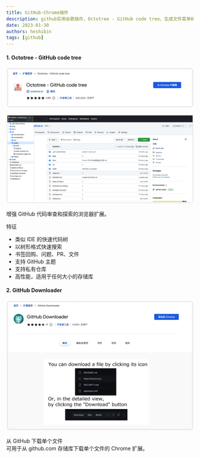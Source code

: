 ```yaml
---
title: GitHub-Chrome插件
description: github实用谷歌插件，Octotree - GitHub code tree，生成文件菜单树
date: 2023-01-30
authors: heshibin
tags: [github]
---
```


#### 1. Octotree - GitHub code tree

![介绍](/img/工具/octotree-chrome.jpg)

![截图](/img/工具/octotree.png)

增强 GitHub 代码审查和探索的浏览器扩展。  

特征  
* 类似 IDE 的快速代码树  
* 以树形格式快速搜索  
* 书签回购、问题、PR、文件  
* 支持 GitHub 主题  
* 支持私有仓库  
* 高性能，适用于任何大小的存储库  

#### 2. GitHub Downloader

![介绍](/img/工具/github-downloader.jpg)

从 GitHub 下载单个文件  
可用于从 github.com 存储库下载单个文件的 Chrome 扩展。
